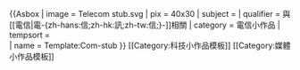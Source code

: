 {{Asbox
| image     = Telecom stub.svg
| pix       = 40x30
| subject   = 
| qualifier = 與[[電信|電-{zh-hans:信;zh-hk:訊;zh-tw:信;}-]]相關
| category  = 電信小作品
| tempsort  =  
| name      = Template:Com-stub
}}<noinclude>
[[Category:科技小作品模板]]
[[Category:媒體小作品模板]]
</noinclude>